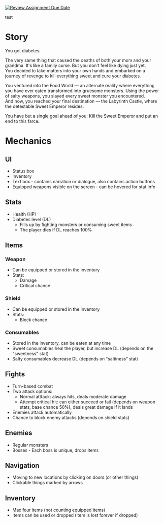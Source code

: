 [![Review Assignment Due Date](https://classroom.github.com/assets/deadline-readme-button-24ddc0f5d75046c5622901739e7c5dd533143b0c8e959d652212380cedb1ea36.svg)](https://classroom.github.com/a/dMUm1NVd)  

test   

# Story
You got diabetes.  
  
The very same thing that caused the deaths of both your mom and your grandma. It's like a family curse. But you don't feel like dying just yet.  
You decided to take matters into your own hands and embarked on a journey of revenge to kill everything sweet and cure your diabetes.  
  
You ventured into the Food World — an alternate reality where everything you have ever eaten transformed into gruesome monsters. Using the power of salty weapons, you slayed every sweet monster you encountered.  
And now, you reached your final destination — the Labyrinth Castle, where the detestable Sweet Emperor resides.  
  
You have but a single goal ahead of you: Kill the Sweet Emperor and put an end to this farce.  
# Mechanics
## UI
- Status box
- Inventory
- Text box - contains narration or dialogue, also contains action buttons
- Equipped weapons visible on the screen - can be hovered for stat info
## Stats
- Health (HP)
- Diabetes level (DL)
    - Fills up by fighting monsters or consuming sweet items
    - The player dies if DL reaches 100%
## Items
### Weapon
- Can be equipped or stored in the inventory
- Stats:
    - Damage
    - Critical chance
### Shield
- Can be equipped or stored in the inventory
- Stats:
    - Block chance
### Consumables
- Stored in the inventory, can be eaten at any time
- Sweet consumables heal the player, but increase DL (depends on the "sweetness" stat)
- Salty consumables decrease DL (depends on "saltiness" stat)
## Fights
- Turn-based combat
- Two attack options:
    - Normal atttack: always hits, deals moderate damage
    - Attempt critical hit: can either succeed or fail (depends on weapon stats, base chance 50%), deals great damage if it lands
- Enemies attack automatically
- Chance to block enemy attacks (depends on shield stats)
## Enemies
- Regular monsters
- Bosses - Each boss is unique, drops items
## Navigation
- Moving to new locations by clicking on doors (or other things)
- Clickable things marked by arrows
## Inventory
- Max four items (not counting equipped items)
- Items can be used or dropped (item is lost forever if dropped)
